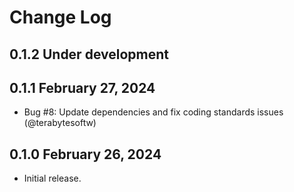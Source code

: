 # Change Log

## 0.1.2 Under development

## 0.1.1 February 27, 2024

- Bug #8: Update dependencies and fix coding standards issues (@terabytesoftw)

## 0.1.0 February 26, 2024

- Initial release.
